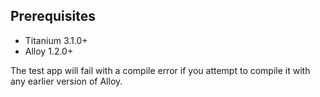 ## Prerequisites

* Titanium 3.1.0+
* Alloy 1.2.0+

The test app will fail with a compile error if you attempt to compile it with any earlier version of Alloy. 